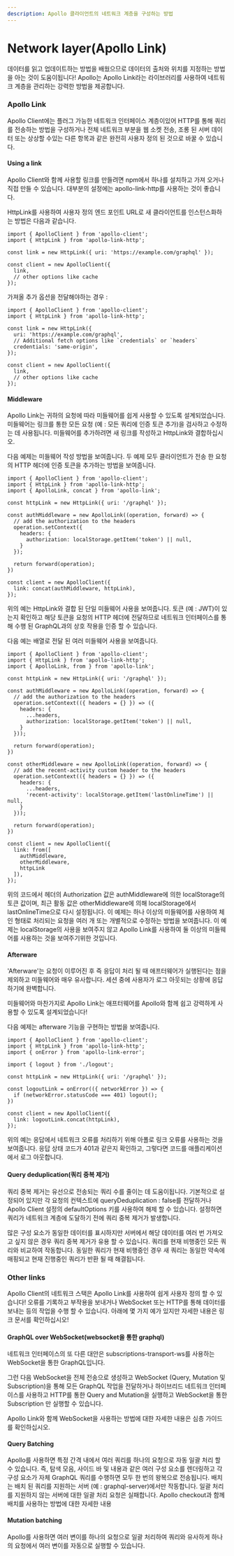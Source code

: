 ```yaml
---
description: Apollo 클라이언트의 네트워크 계층을 구성하는 방법
---
```


# Network layer\(Apollo Link\)

데이터를 읽고 업데이트하는 방법을 배웠으므로 데이터의 출처와 위치를 지정하는 방법을 아는 것이 도움이됩니다! Apollo는 Apollo Link라는 라이브러리를 사용하여 네트워크 계층을 관리하는 강력한 방법을 제공합니다.

### Apollo Link <a id="apollo-link"></a>

Apollo Client에는 플러그 가능한 네트워크 인터페이스 계층이있어 HTTP를 통해 쿼리를 전송하는 방법을 구성하거나 전체 네트워크 부분을 웹 소켓 전송, 조롱 된 서버 데이터 또는 상상할 수있는 다른 항목과 같은 완전히 사용자 정의 된 것으로 바꿀 수 있습니다.

#### Using a link <a id="using-a-link"></a>

Apollo Client와 함께 사용할 링크를 만들려면 npm에서 하나를 설치하고 가져 오거나 직접 만들 수 있습니다. 대부분의 설정에는 apollo-link-http를 사용하는 것이 좋습니다.

HttpLink를 사용하여 사용자 정의 엔드 포인트 URL로 새 클라이언트를 인스턴스화하는 방법은 다음과 같습니다.

```text
import { ApolloClient } from 'apollo-client';
import { HttpLink } from 'apollo-link-http';

const link = new HttpLink({ uri: 'https://example.com/graphql' });

const client = new ApolloClient({
  link,
  // other options like cache
});
```

가져올 추가 옵션을 전달해야하는 경우 :

```text
import { ApolloClient } from 'apollo-client';
import { HttpLink } from 'apollo-link-http';

const link = new HttpLink({
  uri: 'https://example.com/graphql',
  // Additional fetch options like `credentials` or `headers`
  credentials: 'same-origin',
});

const client = new ApolloClient({
  link,
  // other options like cache
});
```

#### Middleware <a id="middleware"></a>

Apollo Link는 귀하의 요청에 따라 미들웨어를 쉽게 사용할 수 있도록 설계되었습니다. 미들웨어는 링크를 통한 모든 요청 \(예 : 모든 쿼리에 인증 토큰 추가\)을 검사하고 수정하는 데 사용됩니다. 미들웨어를 추가하려면 새 링크를 작성하고 HttpLink와 결합하십시오.

다음 예제는 미들웨어 작성 방법을 보여줍니다. 두 예제 모두 클라이언트가 전송 한 요청의 HTTP 헤더에 인증 토큰을 추가하는 방법을 보여줍니다.

```text
import { ApolloClient } from 'apollo-client';
import { HttpLink } from 'apollo-link-http';
import { ApolloLink, concat } from 'apollo-link';

const httpLink = new HttpLink({ uri: '/graphql' });

const authMiddleware = new ApolloLink((operation, forward) => {
  // add the authorization to the headers
  operation.setContext({
    headers: {
      authorization: localStorage.getItem('token') || null,
    }
  });

  return forward(operation);
})

const client = new ApolloClient({
  link: concat(authMiddleware, httpLink),
});
```

위의 예는 HttpLink와 결합 된 단일 미들웨어 사용을 보여줍니다. 토큰 \(예 : JWT\)이 있는지 확인하고 해당 토큰을 요청의 HTTP 헤더에 전달하므로 네트워크 인터페이스를 통해 수행 된 GraphQL과의 상호 작용을 인증 할 수 있습니다.

다음 예는 배열로 전달 된 여러 미들웨어 사용을 보여줍니다.

```text
import { ApolloClient } from 'apollo-client';
import { HttpLink } from 'apollo-link-http';
import { ApolloLink, from } from 'apollo-link';

const httpLink = new HttpLink({ uri: '/graphql' });

const authMiddleware = new ApolloLink((operation, forward) => {
  // add the authorization to the headers
  operation.setContext(({ headers = {} }) => ({
    headers: {
      ...headers,
      authorization: localStorage.getItem('token') || null,
    }
  }));

  return forward(operation);
})

const otherMiddleware = new ApolloLink((operation, forward) => {
  // add the recent-activity custom header to the headers
  operation.setContext(({ headers = {} }) => ({
    headers: {
      ...headers,
      'recent-activity': localStorage.getItem('lastOnlineTime') || null,
    }
  }));

  return forward(operation);
})

const client = new ApolloClient({
  link: from([
    authMiddleware,
    otherMiddleware,
    httpLink
  ]),
});
```

위의 코드에서 헤더의 Authorization 값은 authMiddleware에 의한 localStorage의 토큰 값이며, 최근 활동 값은 otherMiddleware에 의해 localStorage에서 lastOnlineTime으로 다시 설정됩니다. 이 예제는 하나 이상의 미들웨어를 사용하여 체인 형태로 처리되는 요청을 여러 개 또는 개별적으로 수정하는 방법을 보여줍니다. 이 예제는 localStorage의 사용을 보여주지 않고 Apollo Link를 사용하여 둘 이상의 미들웨어를 사용하는 것을 보여주기위한 것입니다.

#### Afterware <a id="afterware"></a>

'Afterware'는 요청이 이루어진 후 즉 응답이 처리 될 때 애프터웨어가 실행된다는 점을 제외하고 미들웨어와 매우 유사합니다. 세션 중에 사용자가 로그 아웃되는 상황에 응답하기에 완벽합니다.

미들웨어와 마찬가지로 Apollo Link는 애프터웨어를 Apollo와 함께 쉽고 강력하게 사용할 수 있도록 설계되었습니다!

다음 예제는 afterware 기능을 구현하는 방법을 보여줍니다.

```text
import { ApolloClient } from 'apollo-client';
import { HttpLink } from 'apollo-link-http';
import { onError } from 'apollo-link-error';

import { logout } from './logout';

const httpLink = new HttpLink({ uri: '/graphql' });

const logoutLink = onError(({ networkError }) => {
  if (networkError.statusCode === 401) logout();
})

const client = new ApolloClient({
  link: logoutLink.concat(httpLink),
});
```

위의 예는 응답에서 네트워크 오류를 처리하기 위해 아폴로 링크 오류를 사용하는 것을 보여줍니다. 응답 상태 코드가 401과 같은지 확인하고, 그렇다면 코드를 애플리케이션에서 로그 아웃합니다.

#### Query deduplication\(쿼리 중복 제거\) <a id="query-deduplication"></a>

쿼리 중복 제거는 유선으로 전송되는 쿼리 수를 줄이는 데 도움이됩니다. 기본적으로 설정되어 있지만 각 요청의 컨텍스트에 queryDeduplication : false를 전달하거나 Apollo Client 설정의 defaultOptions 키를 사용하여 해제 할 수 있습니다. 설정하면 쿼리가 네트워크 계층에 도달하기 전에 쿼리 중복 제거가 발생합니다.

많은 구성 요소가 동일한 데이터를 표시하지만 서버에서 해당 데이터를 여러 번 가져오고 싶지 않은 경우 쿼리 중복 제거가 유용 할 수 있습니다. 쿼리를 현재 비행중인 모든 쿼리와 비교하여 작동합니다. 동일한 쿼리가 현재 비행중인 경우 새 쿼리는 동일한 약속에 매핑되고 현재 진행중인 쿼리가 반환 될 때 해결됩니다.

### Other links <a id="other-links"></a>

Apollo Client의 네트워크 스택은 Apollo Link를 사용하여 쉽게 사용자 정의 할 수 있습니다! 오류를 기록하고 부작용을 보내거나 WebSocket 또는 HTTP를 통해 데이터를 보내는 등의 작업을 수행 할 수 있습니다. 아래에 몇 가지 예가 있지만 자세한 내용은 링크 문서를 확인하십시오!

#### GraphQL over WebSocket\(websocket을 통한 graphql\) <a id="graphql-over-websocket"></a>

네트워크 인터페이스의 또 다른 대안은 subscriptions-transport-ws를 사용하는 WebSocket을 통한 GraphQL입니다.

그런 다음 WebSocket을 전체 전송으로 생성하고 WebSocket \(Query, Mutation 및 Subscription\)을 통해 모든 GraphQL 작업을 전달하거나 하이브리드 네트워크 인터페이스를 사용하고 HTTP를 통한 Query and Mutation을 실행하고 WebSocket을 통한 Subscription 만 실행할 수 있습니다.

Apollo Link와 함께 WebSocket을 사용하는 방법에 대한 자세한 내용은 심층 가이드를 확인하십시오.

#### Query Batching <a id="query-batching"></a>

Apollo를 사용하면 특정 간격 내에서 여러 쿼리를 하나의 요청으로 자동 일괄 처리 할 수 있습니다. 즉, 탐색 모음, 사이드 바 및 내용과 같은 여러 구성 요소를 렌더링하고 각 구성 요소가 자체 GraphQL 쿼리를 수행하면 모두 한 번의 왕복으로 전송됩니다. 배치는 배치 된 쿼리를 지원하는 서버 \(예 : graphql-server\)에서만 작동합니다. 일괄 처리를 지원하지 않는 서버에 대한 일괄 처리 요청은 실패합니다. Apollo checkout과 함께 배치를 사용하는 방법에 대한 자세한 내용

#### Mutation batching <a id="mutation-batching"></a>

Apollo를 사용하면 여러 변이를 하나의 요청으로 일괄 처리하여 쿼리와 유사하게 하나의 요청에서 여러 변이를 자동으로 실행할 수 있습니다.

